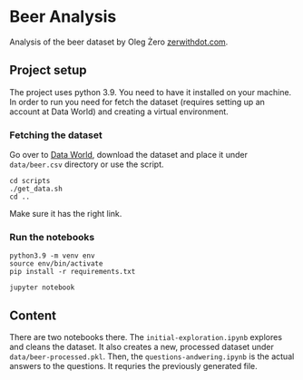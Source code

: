 # Beer Analysis
Analysis of the beer dataset by Oleg Żero [zerwithdot.com](https://zerowithdot.com).

## Project setup
The project uses python 3.9. You need to have it installed on your machine.
In order to run you need for fetch the dataset (requires setting up an account at Data World)
and creating a virtual environment.

### Fetching the dataset
Go over to [Data World](https://data.world/socialmediadata/beeradvocate), download the dataset and place
it under `data/beer.csv` directory or use the script.
```
cd scripts
./get_data.sh
cd ..
```
Make sure it has the right link.

### Run the notebooks
```
python3.9 -m venv env
source env/bin/activate
pip install -r requirements.txt

jupyter notebook
```

## Content
There are two notebooks there.
The `initial-exploration.ipynb` explores and cleans the dataset.
It also creates a new, processed dataset under `data/beer-processed.pkl`.
Then, the `questions-andwering.ipynb` is the actual answers to the questions.
It requries the previously generated file.


